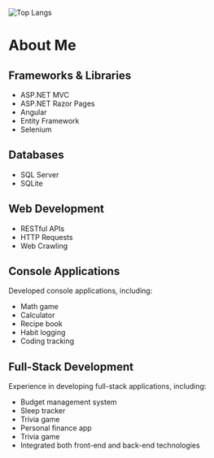 ![Top Langs](https://github-readme-stats.vercel.app/api/top-langs/?username=DLee211&theme=transparent&hide_progress=true)

# About Me

## Frameworks & Libraries
- ASP.NET MVC
- ASP.NET Razor Pages
- Angular
- Entity Framework
- Selenium
## Databases
- SQL Server
- SQLite
## Web Development
- RESTful APIs
- HTTP Requests
- Web Crawling
## Console Applications
Developed console applications, including:
- Math game
- Calculator
- Recipe book
- Habit logging
- Coding tracking
## Full-Stack Development
Experience in developing full-stack applications, including:
- Budget management system
- Sleep tracker
- Trivia game
- Personal finance app
- Trivia game
- Integrated both front-end and back-end technologies

